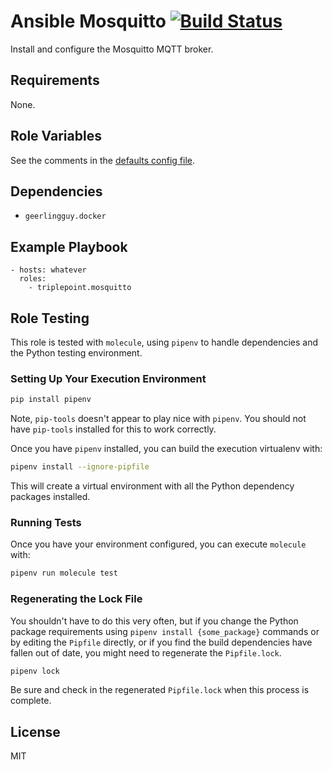 # Ansible Mosquitto [![Build Status](https://travis-ci.org/triplepoint/ansible-mosquitto.svg?branch=master)](https://travis-ci.org/triplepoint/ansible-mosquitto)
Install and configure the Mosquitto MQTT broker.

## Requirements
None.

## Role Variables
See the comments in the [defaults config file](defaults/main.yml).

## Dependencies
- `geerlingguy.docker`

## Example Playbook
    - hosts: whatever
      roles:
        - triplepoint.mosquitto

## Role Testing
This role is tested with `molecule`, using `pipenv` to handle dependencies and the Python testing environment.

### Setting Up Your Execution Environment
``` sh
pip install pipenv
```
Note, `pip-tools` doesn't appear to play nice with `pipenv`.  You should not have `pip-tools` installed for this to work correctly.

Once you have `pipenv` installed, you can build the execution virtualenv with:
``` sh
pipenv install --ignore-pipfile
```
This will create a virtual environment with all the Python dependency packages installed.

### Running Tests
Once you have your environment configured, you can execute `molecule` with:
``` sh
pipenv run molecule test
```

### Regenerating the Lock File
You shouldn't have to do this very often, but if you change the Python package requirements using `pipenv install {some_package}` commands or by editing the `Pipfile` directly, or if you find the build dependencies have fallen out of date, you might need to regenerate the `Pipfile.lock`.
``` sh
pipenv lock
```
Be sure and check in the regenerated `Pipfile.lock` when this process is complete.

## License
MIT
